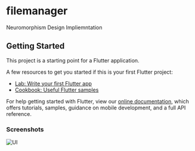 # filemanager

Neuromorphism Design Impliemntation

## Getting Started

This project is a starting point for a Flutter application.

A few resources to get you started if this is your first Flutter project:

- [Lab: Write your first Flutter app](https://flutter.dev/docs/get-started/codelab)
- [Cookbook: Useful Flutter samples](https://flutter.dev/docs/cookbook)

For help getting started with Flutter, view our
[online documentation](https://flutter.dev/docs), which offers tutorials,
samples, guidance on mobile development, and a full API reference.

### Screenshots
![UI](https://firebasestorage.googleapis.com/v0/b/bca3-f7706.appspot.com/o/Screenshot_1588825216.png?alt=media)
